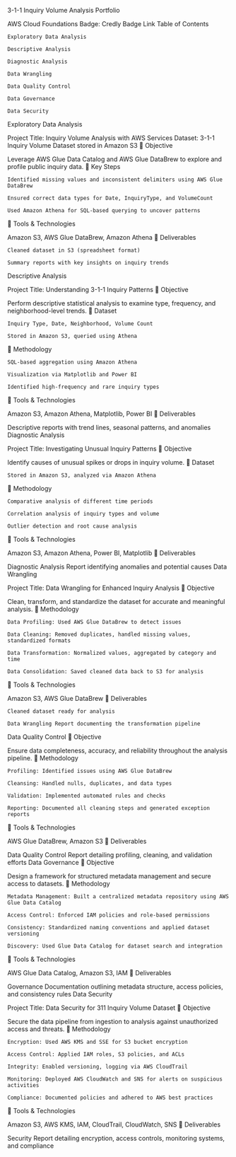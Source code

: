 3-1-1 Inquiry Volume Analysis Portfolio

AWS Cloud Foundations Badge: Credly Badge Link
 Table of Contents

    Exploratory Data Analysis

    Descriptive Analysis

    Diagnostic Analysis

    Data Wrangling

    Data Quality Control

    Data Governance

    Data Security

 Exploratory Data Analysis

Project Title: Inquiry Volume Analysis with AWS Services
 Dataset: 3-1-1 Inquiry Volume Dataset stored in Amazon S3
🔹 Objective

Leverage AWS Glue Data Catalog and AWS Glue DataBrew to explore and profile public inquiry data.
🔹 Key Steps

    Identified missing values and inconsistent delimiters using AWS Glue DataBrew

    Ensured correct data types for Date, InquiryType, and VolumeCount

    Used Amazon Athena for SQL-based querying to uncover patterns

🔹 Tools & Technologies

Amazon S3, AWS Glue DataBrew, Amazon Athena
🔹 Deliverables

    Cleaned dataset in S3 (spreadsheet format)

    Summary reports with key insights on inquiry trends

Descriptive Analysis

Project Title: Understanding 3-1-1 Inquiry Patterns
🔹 Objective

Perform descriptive statistical analysis to examine type, frequency, and neighborhood-level trends.
🔹 Dataset

    Inquiry Type, Date, Neighborhood, Volume Count

    Stored in Amazon S3, queried using Athena

🔹 Methodology

    SQL-based aggregation using Amazon Athena

    Visualization via Matplotlib and Power BI

    Identified high-frequency and rare inquiry types

🔹 Tools & Technologies

Amazon S3, Amazon Athena, Matplotlib, Power BI
🔹 Deliverables

Descriptive reports with trend lines, seasonal patterns, and anomalies
 Diagnostic Analysis

Project Title: Investigating Unusual Inquiry Patterns
🔹 Objective

Identify causes of unusual spikes or drops in inquiry volume.
🔹 Dataset

    Stored in Amazon S3, analyzed via Amazon Athena

🔹 Methodology

    Comparative analysis of different time periods

    Correlation analysis of inquiry types and volume

    Outlier detection and root cause analysis

🔹 Tools & Technologies

Amazon S3, Amazon Athena, Power BI, Matplotlib
🔹 Deliverables

Diagnostic Analysis Report identifying anomalies and potential causes
 Data Wrangling

Project Title: Data Wrangling for Enhanced Inquiry Analysis
🔹 Objective

Clean, transform, and standardize the dataset for accurate and meaningful analysis.
🔹 Methodology

    Data Profiling: Used AWS Glue DataBrew to detect issues

    Data Cleaning: Removed duplicates, handled missing values, standardized formats

    Data Transformation: Normalized values, aggregated by category and time

    Data Consolidation: Saved cleaned data back to S3 for analysis

🔹 Tools & Technologies

Amazon S3, AWS Glue DataBrew
🔹 Deliverables

    Cleaned dataset ready for analysis

    Data Wrangling Report documenting the transformation pipeline

 Data Quality Control
🔹 Objective

Ensure data completeness, accuracy, and reliability throughout the analysis pipeline.
🔹 Methodology

    Profiling: Identified issues using AWS Glue DataBrew

    Cleansing: Handled nulls, duplicates, and data types

    Validation: Implemented automated rules and checks

    Reporting: Documented all cleaning steps and generated exception reports

🔹 Tools & Technologies

AWS Glue DataBrew, Amazon S3
🔹 Deliverables

Data Quality Control Report detailing profiling, cleaning, and validation efforts
 Data Governance
🔹 Objective

Design a framework for structured metadata management and secure access to datasets.
🔹 Methodology

    Metadata Management: Built a centralized metadata repository using AWS Glue Data Catalog

    Access Control: Enforced IAM policies and role-based permissions

    Consistency: Standardized naming conventions and applied dataset versioning

    Discovery: Used Glue Data Catalog for dataset search and integration

🔹 Tools & Technologies

AWS Glue Data Catalog, Amazon S3, IAM
🔹 Deliverables

Governance Documentation outlining metadata structure, access policies, and consistency rules
 Data Security

Project Title: Data Security for 311 Inquiry Volume Dataset
🔹 Objective

Secure the data pipeline from ingestion to analysis against unauthorized access and threats.
🔹 Methodology

    Encryption: Used AWS KMS and SSE for S3 bucket encryption

    Access Control: Applied IAM roles, S3 policies, and ACLs

    Integrity: Enabled versioning, logging via AWS CloudTrail

    Monitoring: Deployed AWS CloudWatch and SNS for alerts on suspicious activities

    Compliance: Documented policies and adhered to AWS best practices

🔹 Tools & Technologies

Amazon S3, AWS KMS, IAM, CloudTrail, CloudWatch, SNS
🔹 Deliverables

Security Report detailing encryption, access controls, monitoring systems, and compliance
